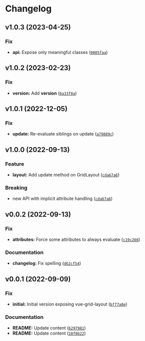 # Changelog

<!--next-version-placeholder-->

## v1.0.3 (2023-04-25)
### Fix
* **api:** Expose only meaningful classes ([`0085faa`](https://github.com/Kitware/trame-grid-layout/commit/0085faae5e44a89216c73d902612fb7918a46064))

## v1.0.2 (2023-02-23)
### Fix
* **version:** Add __version__ ([`6a33f8a`](https://github.com/Kitware/trame-grid-layout/commit/6a33f8a3306697a5efa32aa68150c67ec2759602))

## v1.0.1 (2022-12-05)
### Fix
* **update:** Re-evaluate siblings on update ([`a79889c`](https://github.com/Kitware/trame-grid-layout/commit/a79889c6a971f30fbabbd9a074b9b8ed2c4d8cec))

## v1.0.0 (2022-09-13)
### Feature
* **layout:** Add update method on GridLayout ([`cda67a6`](https://github.com/Kitware/trame-grid-layout/commit/cda67a621e6ef9f37ce2c6e06a34594085772536))

### Breaking
* new API with implicit attribute handling  ([`cda67a6`](https://github.com/Kitware/trame-grid-layout/commit/cda67a621e6ef9f37ce2c6e06a34594085772536))

## v0.0.2 (2022-09-13)
### Fix
* **attributes:** Force some attributes to always evaluate ([`c19c266`](https://github.com/Kitware/trame-grid-layout/commit/c19c2666837b2977f9340d06789224d3abe83233))

### Documentation
* **changelog:** Fix spelling ([`d62cf54`](https://github.com/Kitware/trame-grid-layout/commit/d62cf543e0e24e04128fb67850a295e6fa06b312))

## v0.0.1 (2022-09-09)
### Fix
* **initial:** Initial version exposing vue-grid-layout ([`bf77a8e`](https://github.com/Kitware/trame-grid-layout/commit/bf77a8e56f6701978c66ceffd84a4c7ad2a56a0a))

### Documentation
* **README:** Update content ([`6297981`](https://github.com/Kitware/trame-grid-layout/commit/62979816e8c803aff3c0e3d292e4b8cb9cc269b2))
* **README:** Update content ([`10f0b22`](https://github.com/Kitware/trame-grid-layout/commit/10f0b22dfa1236e60e689bbb50dff014bf3966a0))
